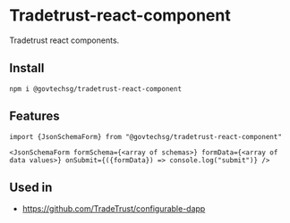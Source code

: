 # Tradetrust-react-component

Tradetrust react components.

## Install

```
npm i @govtechsg/tradetrust-react-component
```



## Features

```
import {JsonSchemaForm} from "@govtechsg/tradetrust-react-component"

<JsonSchemaForm formSchema={<array of schemas>} formData={<array of data values>} onSubmit={({formData}) => console.log("submit")} />

```

## Used in
- https://github.com/TradeTrust/configurable-dapp
